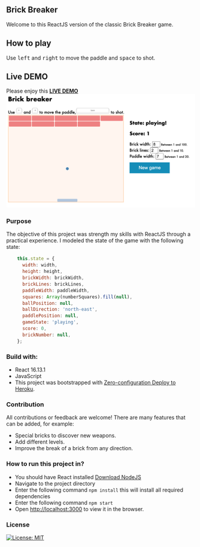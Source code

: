 ## Brick Breaker
Welcome to this ReactJS version of the classic Brick Breaker game.

## How to play
Use <kbd>left</kbd> and <kbd>right</kbd> to move the paddle and <kbd>space</kbd> to shot.

## Live DEMO
Please enjoy this [__LIVE DEMO__](https://aqueous-thicket-00518.herokuapp.com/)
![](brick-breaker.png)
 
### Purpose
The objective of this project was strength my skills with ReactJS through a practical experience. I modeled 
the state of the game with the following state:

```javascript
    this.state = {
      width: width,
      height: height,
      brickWidth: brickWidth,
      brickLines: brickLines,
      paddleWidth: paddleWidth,
      squares: Array(numberSquares).fill(null),
      ballPosition: null,
      ballDirection: 'north-east',
      paddlePosition: null,
      gameState: 'playing',
      score: 0,
      brickNumber: null,
    };
```

### Build with:
- React 16.13.1
- JavaScript
- This project was bootstrapped with [Zero-configuration Deploy to Heroku](https://blog.heroku.com/deploying-react-with-zero-configuration).


### Contribution
All contributions or feedback are welcome! There are many features that can be added, for example:
- Special bricks to discover new weapons.
- Add different levels.
- Improve the break of a brick from any direction.

### How to run this project in?

- You should have React installed [Download NodeJS](https://nodejs.org/en/)
- Navigate to the project directory
- Enter the following command `npm install` this will install all required dependencies
- Enter the following command `npm start`
- Open [http://localhost:3000](http://localhost:3000) to view it in the browser.


### License
[![License: MIT](https://img.shields.io/badge/License-MIT-yellow.svg)](https://opensource.org/licenses/MIT)